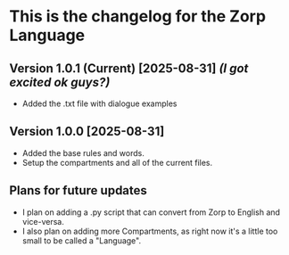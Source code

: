 # This is the changelog for the Zorp Language

## Version 1.0.1 (Current) [2025-08-31] *(I got excited ok guys?)*
- Added the .txt file with dialogue examples

## Version 1.0.0 [2025-08-31]
- Added the base rules and words.
- Setup the compartments and all of the current files.

## Plans for future updates
- I plan on adding a .py script that can convert from Zorp to English and vice-versa.
- I also plan on adding more Compartments, as right now it's a little too small to be called a "Language".
